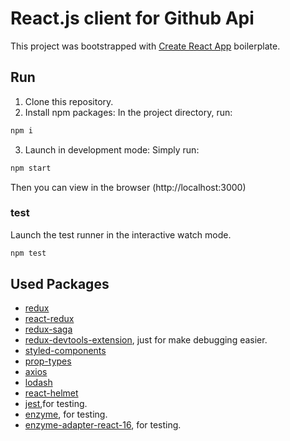 # React.js client for Github Api
This project was bootstrapped with [Create React App](https://github.com/facebook/create-react-app) boilerplate.

## Run
1. Clone this repository.
2. Install npm packages: In the project directory, run:
```sh
npm i
```
3. Launch in development mode: Simply run:
```sh
npm start
```
Then you can view in the browser (http://localhost:3000)

### test
Launch the test runner in the interactive watch mode.
```sh
npm test
```

## Used Packages
- [redux](https://redux.js.org/)
- [react-redux](https://react-redux.js.org/)
- [redux-saga](https://redux-saga.js.org/)
- [redux-devtools-extension](http://extension.remotedev.io/), just for make debugging easier.
- [styled-components](https://www.styled-components.com/)
- [prop-types](https://www.npmjs.com/package/prop-types)
- [axios](https://github.com/axios/axios)
- [lodash](https://lodash.com/)
- [react-helmet](https://github.com/nfl/react-helmet)
- [jest](https://jestjs.io/),for testing.
- [enzyme](https://airbnb.io/enzyme/), for testing.
- [enzyme-adapter-react-16](https://www.npmjs.com/package/enzyme-adapter-react-16), for testing.